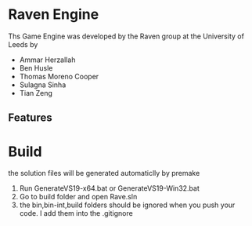 # Raven Engine

Ths Game Engine was developed by the Raven group at the University of Leeds by
 - Ammar Herzallah
 - Ben Husle 
 - Thomas Moreno Cooper 
 - Sulagna Sinha 
 - Tian Zeng


## Features




# Build

the solution files will be generated automaticlly by premake

1. Run GenerateVS19-x64.bat or GenerateVS19-Win32.bat
2. Go to build folder and open Rave.sln
3. the bin,bin-int,build folders should be ignored when you push your code. I add them into the .gitignore


